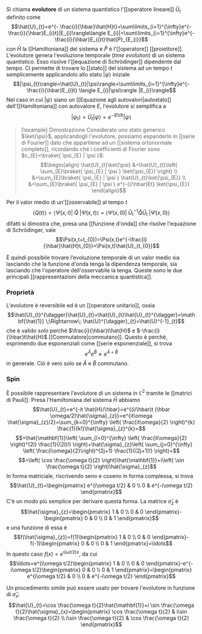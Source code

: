 Si chiama **evolutore** di un sistema quantistico l'[[operatore lineare]] $\hat{U}_{t}$ definito come
$$\hat{U}_{t}=e^{- \frac{i}{\hbar}\hat{H}t}=\sum\limits_{i=1}^{\infty}e^{- \frac{i}{\hbar}E_{i}t}|E_{i}\rangle\langle E_{i}|=\sum\limits_{i=1}^{\infty}e^{- \frac{i}{\hbar}E_{i}t}\hat{P}_{E_{i}}$$
con $\hat{H}$ la [[Hamiltoniana]] del sistema e $\hat{P}$ è l'[[operatore]] [[proiettore]]. L'evolutore genera l'evoluzione temporale (*time evolution*) di un sistema quantistico. Esso risolve l'[[equazione di Schrödinger]] dipendente dal tempo. Ci permette di trovare lo [[stato]] del sistema ad un tempo $t$ semplicemente applicandolo allo stato $|\psi\rangle$ iniziale
$$|\psi_{t}\rangle=\hat{U}_{t}|\psi\rangle=\sum\limits_{i=1}^{\infty}e^{- \frac{i}{\hbar}E_{i}t} \langle E_{i}|\psi\rangle |E_{i}\rangle$$
Nel caso in cui $|\psi\rangle$ siano un [[Equazione agli autovalori|autostato]] dell'[[Hamiltoniana]] con autovalore $E$, l'evolutore si semplifica a
$$|\psi_{t}\rangle=\hat{U}_{t}|\psi\rangle=e^{-iEt/\hbar}|\psi\rangle$$

> [!example] Dimostrazione
> Considerato uno stato generico $\ket{\psi}$, applicandogli l'evolutore, possiamo espanderlo in [[serie di Fourier]] dato che appartiene ad un [[sistema ortonormale completo]], ricordando che i coefficienti di Fourier sono $c_{E}=\braket{ \psi_{E} | \psi }$:
> $$\begin{align}
> \hat{U}_{t}\ket{\psi} &=\hat{U}_{t}\left( \sum_{E}\braket{ \psi_{E} | \psi } \ket{\psi_{E}}  \right) \\
> &=\sum_{E}\braket{ \psi_{E} | \psi } \hat{U}_{t}\ket{\psi_{E}}  \\
> &=\sum_{E}\braket{ \psi_{E} | \psi } e^{-(i/\hbar)Et} \ket{\psi_{E}} 
> \end{align}$$

Per il valor medio di un'[[osservabile]] al tempo $t$
$$\left\langle Q(t) \right\rangle=\langle \Psi(x,t)|\; \hat{Q}\; |\Psi(x,t)\rangle=\langle \Psi(x,0)|\;\hat{U}_{t}^{-1}\hat{Q}\hat{U}_{t}\;|\Psi(x,0)\rangle$$
difatti si dimostra che, presa una [[funzione d'onda]] che risolve l'equazione di Schrödinger, vale
$$\Psi(x,t+t_{0})=\Psi(x,t)e^{-\frac{i}{\hbar}\hat{H}t_{0}}=\Psi(x,t)\hat{U}_{t_{0}}$$

È quindi possibile trovare l'evoluzione temporale di un valor medio sia lasciando che la funzione d'onda tenga la dipendenza temporale, sia lasciando che l'operatore dell'osservabile la tenga. Queste sono le due principali [[rappresentazioni della meccanica quantistica]].
### Proprietà
L'evolutore è reversibile ed è un [[operatore unitario]], ossia
$$\hat{U}_{t}^{\dagger}\hat{U}_{t}=\hat{U}_{t}\hat{U}_{t}^{\dagger}=\mathbf{\hat{1}} \;\Rightarrow\; \hat{U}^{\dagger}_{t}=\hat{U}^{-1}_{t}$$
che è valido *solo* perché $\frac{i}{\hbar}t\hat{H}$ e $-\frac{i}{\hbar}t\hat{H}$ [[Commutatore|commutano]]. Questo è perché, esprimendo due esponenziali come [[serie esponenziale]], si trova
$$e^{\hat{A}}e^{\hat{B}}\neq e^{\hat{A}+\hat{B}}$$
in generale. Ciò è vero solo se $\hat{A}$ e $\hat{B}$ commutano.
### Spin
È possibile rappresentare l'evolutore di un sistema in $\mathbb{C}^{2}$ tramite le [[matrici di Pauli]]. Presa l'Hamiltoniana del sistema $\hat{H}$ abbiamo
$$\hat{U}_{t}=e^{-it \hat{H}/\hbar}=e^{(i/\hbar)t (\hbar \omega/2)\hat{\sigma}_{z}}=e^{it\omega \hat{\sigma}_{z}/2}=\sum_{k=0}^{\infty} \left( \frac{it\omega}{2} \right)^{k} \frac{1}{k!}\hat{\sigma}_{z}^{k}=$$
$$=\hat{\mathbf{1}}\left( \sum_{l=0}^{\infty} \left( \frac{it\omega}{2} \right)^{2l} \frac{1}{(2l)!} \right)+\hat{\sigma}_{z}\left( \sum_{j=0}^{\infty} \left( \frac{i\omega}{2}\right)^{2j+1} \frac{1}{(2j+1)!} \right)=$$
$$=\left( \cos \frac{\omega t}{2} \right)\hat{\mathbf{1}}+i\left( \sin \frac{\omega t}{2} \right)\hat{\sigma}_{z}$$
In forma matriciale, riscrivendo seno e coseno in forma complessa, si trova
$$\hat{U}_{t}=\begin{pmatrix}
e^{i\omega t/2} & 0 \\
0 & e^{-i\omega t/2}
\end{pmatrix}$$
C'è un modo più semplice per derivare questa forma. La matrice $\hat{\sigma}_{z}$ è
$$\hat{\sigma}_{z}=\begin{pmatrix}
1 & 0  \\
0 & 0
\end{pmatrix}-\begin{pmatrix}
0 & 0 \\
0 & 1
\end{pmatrix}$$
e una funzione di essa è
$$f(\hat{\sigma}_{z})=f(1)\begin{pmatrix}
1 & 0 \\
0 & 0
\end{pmatrix}-f(-1)\begin{pmatrix}
0 & 0 \\
0 & 1
\end{pmatrix}=\ldots$$
In questo caso $f(x)=e^{(i\omega t/2)x}$, da cui
$$\ldots=e^{i\omega t/2}\begin{pmatrix}
1 & 0 \\
0 & 0
\end{pmatrix}-e^{-i\omega t/2}\begin{pmatrix}
0 & 0 \\
0 & 1
\end{pmatrix}=\begin{pmatrix}
e^{i\omega t/2} & 0 \\
0 & e^{-i\omega t/2}
\end{pmatrix}$$

Un procedimento simile può essere usato per trovare l'evolutore in funzione di $\hat{\sigma}_{x}$:
$$\hat{U}_{t}=\cos \frac{\omega t}{2}\hat{\mathbf{1}}+i \sin \frac{\omega t}{2}\hat{\sigma}_{x}=\begin{pmatrix}
\cos \frac{\omega t}{2} & i\sin \frac{\omega t}{2} \\
i\sin \frac{\omega t}{2} & \cos \frac{\omega t}{2}
\end{pmatrix}$$
